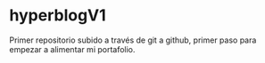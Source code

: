 # hyperblogV1
Primer repositorio subido a través de git a github, primer paso para empezar a alimentar mi portafolio. 
